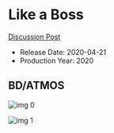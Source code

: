 # Like a Boss

[Discussion Post](https://www.avsforum.com/threads/bass-eq-for-filtered-movies.2995212/post-59467950)

* Release Date: 2020-04-21
* Production Year: 2020

## BD/ATMOS

![img 0](https://i.imgur.com/0bIn0Rt.jpg)

![img 1](https://i.imgur.com/e6weJzf.png)

